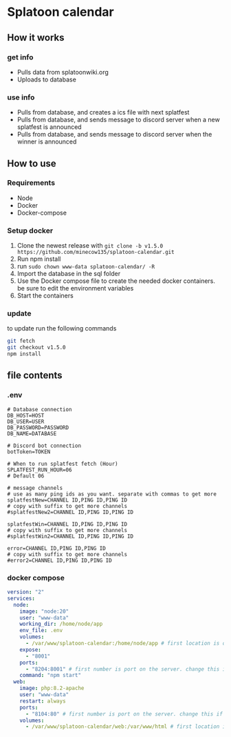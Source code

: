 # Splatoon calendar

## How it works

### get info

- Pulls data from splatoonwiki.org
- Uploads to database

### use info

- Pulls from database, and creates a ics file with next splatfest
- Pulls from database, and sends message to discord server when a new splatfest is announced
- Pulls from database, and sends message to discord server when the winner is announced

## How to use

### Requirements

- Node
- Docker
- Docker-compose

### Setup docker

1. Clone the newest release with `git clone -b v1.5.0 https://github.com/minecow135/splatoon-calendar.git`
2. Run npm install
3. run `sudo chown www-data splatoon-calendar/ -R`
4. Import the database in the sql folder
5. Use the Docker compose file to create the needed docker containers. be sure to edit the environment variables
6. Start the containers

### update

to update run the following commands

```bash
git fetch
git checkout v1.5.0
npm install
```

## file contents

### .env

```shell
# Database connection
DB_HOST=HOST
DB_USER=USER
DB_PASSWORD=PASSWORD
DB_NAME=DATABASE

# Discord bot connection
botToken=TOKEN

# When to run splatfest fetch (Hour)
SPLATFEST_RUN_HOUR=06
# Default 06

# message channels
# use as many ping ids as you want. separate with commas to get more
splatfestNew=CHANNEL ID,PING ID,PING ID
# copy with suffix to get more channels
#splatfestNew2=CHANNEL ID,PING ID,PING ID

splatfestWin=CHANNEL ID,PING ID,PING ID
# copy with suffix to get more channels
#splatfestWin2=CHANNEL ID,PING ID,PING ID

error=CHANNEL ID,PING ID,PING ID      
# copy with suffix to get more channels
#error2=CHANNEL ID,PING ID,PING ID
```

### docker compose

```yml
version: "2"
services:
  node:
    image: "node:20"
    user: "www-data"
    working_dir: /home/node/app
    env_file: .env
    volumes:
      - /var/www/splatoon-calendar:/home/node/app # first location is on the machine running docker. change this if needed. THIS SHOULD ALWAYS BE SAME AS VOLUME IN WEB CONTAINER - /web
    expose:
      - "8001"
    ports:
      - "8204:8001" # first number is port on the server. change this if needed
    command: "npm start"
  web:
    image: php:8.2-apache
    user: "www-data"
    restart: always
    ports:
      - "8104:80" # first number is port on the server. change this if needed
    volumes:
      - /var/www/splatoon-calendar/web:/var/www/html # first location is on the machine running docker. change this if needed. THIS SHOULD ALWAYS BE SAME AS VOLUME IN NODE CONTAINER + /web
```
